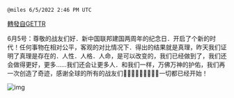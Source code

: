 
`@miles 6/5/2022 2:46 PM UTC`

[轉發自GETTR](https://gettr.com/post/p1csnprf813)

6月5号：尊敬的战友们好．新中国联邦建国两周年的纪念日．开启了个新的时代！任何事物在相对公平，客观的对比情况下．得出的结果就是真理，昨天我们证明了真理是存在的．人性．人格．人命，是可以改变的，我们已经做到了，我们还会做得更好，更多……我们还会让更多人．和我们一样，万佛万神的护佑，我们再一次创造了奇迹，感谢全球的所有的战友们🙏🙏🙏🙏🙏🙏🙏🙏🙏一切都已经开始！

![img](https://media.gettr.com/group38/getter/2022/06/05/14/97afa396-16d4-a20b-c12e-37de5b5697c2/out.jpg)
